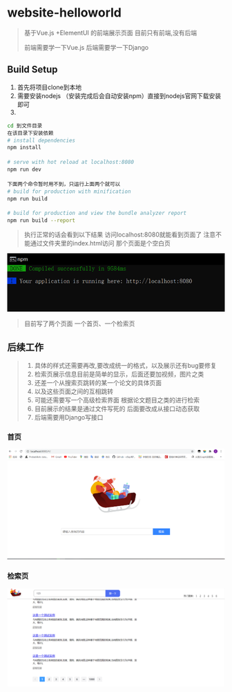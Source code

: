 # website-helloworld

> 基于Vue.js +ElementUI 的前端展示页面 目前只有前端,没有后端
>
> 前端需要学一下Vue.js 后端需要学一下Django 

## Build Setup
1. 首先将项目clone到本地
2. 需要安装nodejs （安装完成后会自动安装npm）直接到nodejs官网下载安装即可
3. 
``` bash
cd 到文件目录 
在该目录下安装依赖
# install dependencies
npm install

# serve with hot reload at localhost:8080
npm run dev

下面两个命令暂时用不到，只运行上面两个就可以
# build for production with minification
npm run build

# build for production and view the bundle analyzer report
npm run build --report
```
> 执行正常的话会看到以下结果  访问localhost:8080就能看到页面了 注意不能通过文件夹里的index.html访问 那个页面是个空白页

![image-20201218215821548](1.png)
>目前写了两个页面 一个首页、一个检索页

## 后续工作
>1. 具体的样式还需要再改,要改成统一的格式，以及展示还有bug要修复
>2. 检索页展示信息目前是简单的显示，后面还要加视频，图片之类
>3. 还差一个从搜索页跳转的某一个论文的具体页面 
>4. 以及这些页面之间的互相跳转
>5. 可能还需要写一个高级检索界面 根据论文题目之类的进行检索
>6. 目前展示的结果是通过文件写死的 后面要改成从接口动态获取
>7. 后端需要用Django写接口
### 首页

![image-20201218215608129](2.png)

### 检索页
> 

![image-20201218215732956](3.png)
